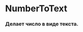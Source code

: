 # NumberToText
<h3>Делает число в виде текста.</h3>
<a href="https://goo-gl.su/X7s8wXS"><img src="https://goo-gl.su/X7s8wXS" alt="" border="0"></a>
